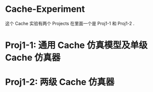 # Cache-Experiment
这个 Cache 实验有两个 Projects 在里面一个是 Proj1-1 和 Proj1-2 .
# Proj1-1: 通用 Cache 仿真模型及单级 Cache 仿真器
# Proj1-2: 两级 Cache 仿真器

